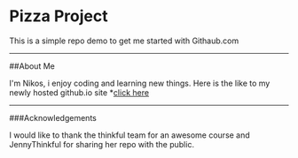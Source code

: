 # Pizza Project


This is a simple repo demo to get me started with Githaub.com
***
##About Me


I'm Nikos, i enjoy coding and learning new things. 
Here is the like to my newly hosted github.io site 
*[click here](https://nikosamofa.github.io/pizza-master/)
***
###Acknowledgements


I would like to thank the thinkful team for an awesome course
and JennyThinkful for sharing her repo with the public. 

